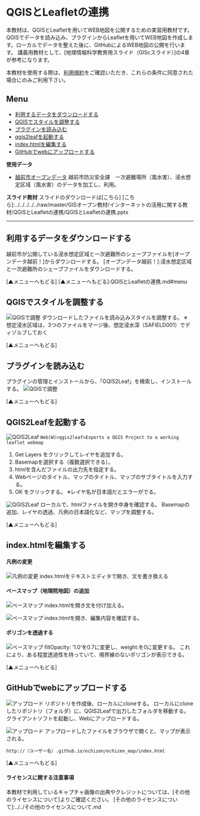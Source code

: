 # QGISとLeafletの連携
本教材は、QGISとLeafletを用いてWEB地図を公開するための実習用教材です。QGISでデータを読み込み、プラグインからLeafletを用いてWEB地図を作成します。ローカルでデータを整えた後に、GitHubによるWEB地図の公開を行います。
講義用教材として、[地理情報科学教育用スライド（GIScスライド）]の4章が参考になります。

本教材を使用する際は、[利用規約]をご確認いただき、これらの条件に同意された場合にのみご利用下さい。


[利用規約]:../../../../master/利用規約.md
**Menu**
------
* [利用するデータをダウンロードする](#利用するデータをダウンロードする)
* [QGISでスタイルを調整する](#QGISでスタイルを調整する)
* [プラグインを読み込む](#プラグインを読み込む)
* [qgis2leafを起動する](#qgis2leafを起動する)
* [index.htmlを編集する](#index.htmlを編集する)
* [GitHubでwebにアップロードする](#GitHubでwebにアップロードする)

**使用データ**

* [越前市オープンデータ] 越前市防災安全課　一次避難場所（風水害）、浸水想定区域（風水害）のデータを加工し、利用。

[越前市オープンデータ]:http://www.city.echizen.lg.jp/office/010/021/open-data-echizen.html

**スライド教材**
スライドのダウンロードは[こちら]
[こちら]:../../../../../raw/master/GISオープン教材/インターネットの活用に関する教材/QGISとLeafletの連携/QGISとLeafletの連携.pptx

----------

## 利用するデータをダウンロードする

越前市が公開している浸水想定区域と一次避難所のシェープファイルを[オープンデータ越前！]からダウンロードする。
[オープンデータ越前！]:浸水想定区域と一次避難所のシェープファイルをダウンロードする。

[▲メニューへもどる]
[▲メニューへもどる]:QGISとLeafletの連携.md#menu

## QGISでスタイルを調整する
![QGISで調整](pic/leafpic_1.png)
ダウンロードしたファイルを読み込みスタイルを調整する。
※　想定浸水区域は、3つのファイルをマージ後、想定浸水深（SAFIELD001）でディゾルブしておく

[▲メニューへもどる]

## プラグインを読み込む
プラグインの管理とインストールから、「GQIS2Leaf」を検索し、インストールする。
![QGISで調整](pic/leafpic_2.png)

[▲メニューへもどる]

## QGIS2Leafを起動する
![QGIS2Leaf](pic/leafpic_3.png)
`Web(W)>qgis2leaf>Exports a QGIS Project to a working leaflet webmap`
1. Get Layers をクリックしてレイヤを追加する。
2. Basemapを選択する（複数選択できる）。
3. htmlを含んだファイルの出力先を指定する。
4. Webページのタイトル、マップのタイトル、マップのサブタイトルを入力する。
5. OK をクリックする。
※レイヤ名が日本語だとエラーがでる。

![QGIS2Leaf](pic/leafpic_4.png)
ローカルで、htmlファイルを開き中身を確認する。
Basemapの追加、レイヤの透過、凡例の日本語化など、マップを調整する。

[▲メニューへもどる]

## index.htmlを編集する

#### 凡例の変更
![凡例の変更](pic/leafpic_5.png)
index.htmlをテキストエディタで開き、文を書き換える

#### ベースマップ（地理院地図）の追加
![ベースマップ](pic/leafpic_6.png)
index.htmlを開き文を付け加える。

![ベースマップ](pic/leafpic_7.png)
index.htmlを開き、編集内容を確認する。

#### ポリゴンを透過する
![ベースマップ](pic/leafpic_8.png)
fillOpacity: ‘1.0’を0.7に変更し、weight:を0に変更する。
これにより、ある程度透過性を持っていて、境界線のないポリゴンが表示できる。

[▲メニューへもどる]

## GitHubでwebにアップロードする
![アップロード](pic/leafpic_9.png)
リポジトリを作成後、ローカルにcloneする。
ローカルにcloneしたリポジトリ（フォルダ）に、QGIS2Leafで出力したフォルダを移動する。
クライアントソフトを起動し、Webにアップロードする。

![アップロード](pic/leafpic_10.png)
アップロードしたファイルをブラウザで開くと、マップが表示される。

```
http://（ユーザー名）.github.io/echizen/echizen_map/index.html
```

[▲メニューへもどる]

#### ライセンスに関する注意事項
本教材で利用しているキャプチャ画像の出典やクレジットについては、[その他のライセンスについて]よりご確認ください。
[その他のライセンスについて]:../../その他のライセンスについて.md
